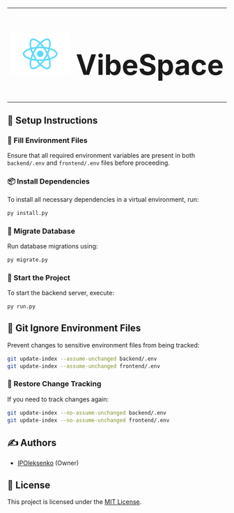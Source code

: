 <table>
  <tr>
    <td><img src="frontend/src/logo.svg" width="256" alt="logo"></td>
        <td>
            <h1 style="font-size: 64px;">VibeSpace</h1>
        </td>
  </tr>
</table>

## 📌 Setup Instructions

### 🔧 Fill Environment Files
Ensure that all required environment variables are present in both `backend/.env` and `frontend/.env` files before proceeding.

### 📦 Install Dependencies
To install all necessary dependencies in a virtual environment, run:

```sh
py install.py
```

### 🔄 Migrate Database
Run database migrations using:

```sh
py migrate.py
```

### 🚀 Start the Project
To start the backend server, execute:

```sh
py run.py
```

## 📁 Git Ignore Environment Files
Prevent changes to sensitive environment files from being tracked:

```sh
git update-index --assume-unchanged backend/.env
git update-index --assume-unchanged frontend/.env
```

### 🔄 Restore Change Tracking
If you need to track changes again:

```sh
git update-index --no-assume-unchanged backend/.env
git update-index --no-assume-unchanged frontend/.env
```

## ✍️ Authors

- [IPOleksenko](https://github.com/IPOleksenko) (Owner)

## 📜 License

This project is licensed under the [MIT License](./LICENSE).
